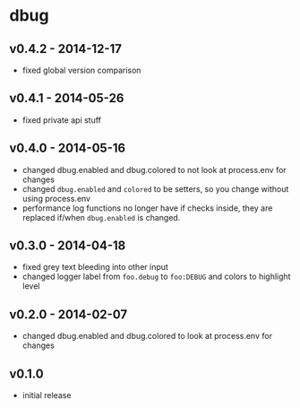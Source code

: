 # dbug

## v0.4.2 - 2014-12-17
- fixed global version comparison

## v0.4.1 - 2014-05-26
- fixed private api stuff

## v0.4.0 - 2014-05-16
- changed dbug.enabled and dbug.colored to not look at process.env for changes
- changed `dbug.enabled` and `colored` to be setters, so you change without using process.env
- performance log functions no longer have if checks inside, they are replaced if/when `dbug.enabled` is changed.

## v0.3.0 - 2014-04-18
- fixed grey text bleeding into other input
- changed logger label from `foo.debug` to `foo:DEBUG` and colors to
  highlight level

## v0.2.0 - 2014-02-07
- changed dbug.enabled and dbug.colored to look at process.env for changes

## v0.1.0
- initial release
